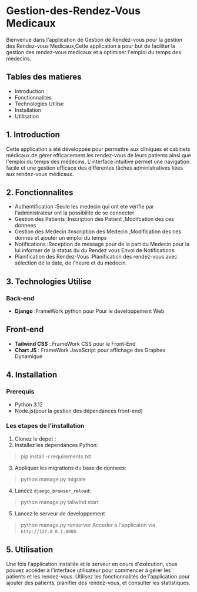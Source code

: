 # Gestion-des-Rendez-Vous Medicaux 
Bienvenue dans l'application de Gestion de Rendez-vous pour la gestion des Rendez-vous Medicaux,Cette application a pour but de faciliter la gestion des rendez-vous medicaux et a optimiser l'emploi  du temps des medecins.

## Tables des matieres
* Introduction
* Fonctionnalites
* Technologies Utilise
* Installation
* Utilisation

## 1. **Introduction**

Cette application a été développée pour permettre aux cliniques et cabinets médicaux de gérer efficacement les rendez-vous de leurs patients ainsi que l'emploi du temps des médecins. L'interface intuitive permet une navigation facile et une gestion efficace des différentes tâches administratives liées aux rendez-vous médicaux.
## 2. **Fonctionnalites**
* Authentification :Seule les medecin qui ont ete verifie par l'administrateur ont la possibilite de se connecter 
* Gestion des Patients :Inscription des Patient ,Modifcation des ces donnees 
* Gestion des Medecin :Inscription des Medecin ,Modification des ces donnes et ajouter un emploi du temps 
* Notifications :Reception de message pour de la part du Medecin pour la lui informer de la status du du Rendez vous Envoi de Notifications 
* Planification des Rendez-Vous :Planification des rendez-vous avec sélection de la date, de l'heure et du médecin.
## 3. **Technologies Utilise**
### Back-end
* **Django** :FrameWork python pour Pour le developpement Web
## Front-end
* **Tailwind CSS** : FrameWork CSS pour le Front-End
* **Chart JS** : FrameWork JavaScript pour affichage des Graphes Dynamique 
## 4. **Installation**
### Prerequis
* Python 3.12
* Node.js(pour la gestion des dépendances front-end)
### Les etapes de l'installation
1. Clonez le depot :
2. Installez les dependances Python:
> pip install -r requirements.txt   
3. Appliquer les migrations du base de donnees:
> python manage.py migrate
4. Lancez `django_browser_reload`:
> python manage.py tailwind start
5. Lancez le serveur de developpement 
> python manage.py runserver
Acceder a l'applicaton via `http://127.0.0.1:8000`. 
## 5. **Utilisation**
Une fois l'application installée et le serveur en cours d'exécution, vous pouvez accéder à l'interface utilisateur pour commencer à gérer les patients et les rendez-vous. Utilisez les fonctionnalités de l'application pour ajouter des patients, planifier des rendez-vous, et consulter les statistiques.



